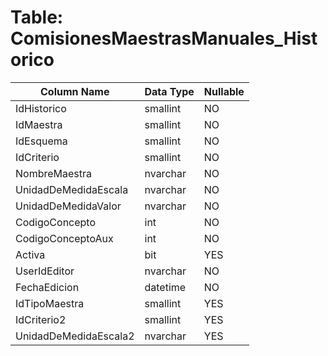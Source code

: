 # Table: ComisionesMaestrasManuales_Historico

| Column Name | Data Type | Nullable |
|-------------|-----------|----------|
| IdHistorico | smallint | NO |
| IdMaestra | smallint | NO |
| IdEsquema | smallint | NO |
| IdCriterio | smallint | NO |
| NombreMaestra | nvarchar | NO |
| UnidadDeMedidaEscala | nvarchar | NO |
| UnidadDeMedidaValor | nvarchar | NO |
| CodigoConcepto | int | NO |
| CodigoConceptoAux | int | NO |
| Activa | bit | YES |
| UserIdEditor | nvarchar | NO |
| FechaEdicion | datetime | NO |
| IdTipoMaestra | smallint | YES |
| IdCriterio2 | smallint | YES |
| UnidadDeMedidaEscala2 | nvarchar | YES |
